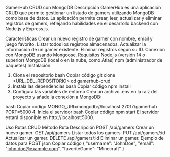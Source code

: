 GamerHub CRUD con MongoDB
Descripción
GamerHub es una aplicación CRUD que permite gestionar un listado de gamers utilizando MongoDB como base de datos. La aplicación permite crear, leer, actualizar y eliminar registros de gamers, reflejando habilidades en el desarrollo backend con Node.js y Express.js.

Características
Crear un nuevo registro de gamer con nombre, email y juego favorito.
Listar todos los registros almacenados.
Actualizar la información de un gamer existente.
Eliminar registros según su ID.
Conexión con MongoDB usando Mongoose.
Requisitos
Node.js (versión 14 o superior)
MongoDB (local o en la nube, como Atlas)
npm (administrador de paquetes)
Instalación
1. Clona el repositorio
bash
Copiar código
git clone <URL_DEL_REPOSITORIO>
cd gamerhub-crud
2. Instala las dependencias
bash
Copiar código
npm install
3. Configura las variables de entorno
Crea un archivo .env en la raíz del proyecto y añade la conexión a MongoDB:

bash
Copiar código
MONGO_URI=mongodb://localhost:27017/gamerhub
PORT=5000
4. Inicia el servidor
bash
Copiar código
npm start
El servidor estará disponible en http://localhost:5000.

Uso
Rutas CRUD
Método	Ruta	Descripción
POST	/api/gamers	Crear un nuevo gamer.
GET	/api/gamers	Listar todos los gamers.
PUT	/api/gamers/:id	Actualizar un gamer.
DELETE	/api/gamers/:id	Eliminar un gamer.
Ejemplo de datos para POST
json
Copiar código
{
  "username": "JohnDoe",
  "email": "john.doe@example.com",
  "favoriteGame": "Minecraft"
}
